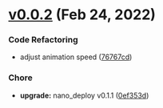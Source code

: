 # [v0.0.2](https://github.com/c4spar/cliffy.io/compare/v0.0.1...v0.0.2) (Feb 24, 2022)

### Code Refactoring

- adjust animation speed
  ([76767cd](https://github.com/c4spar/cliffy.io/commit/76767cd))

### Chore

- **upgrade:** nano_deploy v0.1.1
  ([0ef353d](https://github.com/c4spar/cliffy.io/commit/0ef353d))
